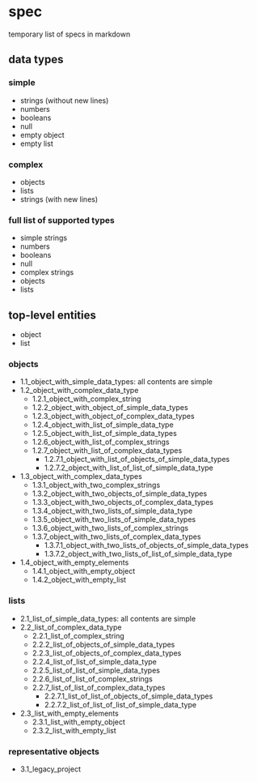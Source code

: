 # spec

temporary list of specs in markdown

## data types

### simple

- strings (without new lines)
- numbers
- booleans
- null
- empty object
- empty list

### complex

- objects
- lists
- strings (with new lines)

### full list of supported types

- simple strings
- numbers
- booleans
- null
- complex strings
- objects
- lists

## top-level entities

- object
- list

### objects

- 1.1_object_with_simple_data_types: all contents are simple
- 1.2_object_with_complex_data_type
  - 1.2.1_object_with_complex_string
  - 1.2.2_object_with_object_of_simple_data_types
  - 1.2.3_object_with_object_of_complex_data_types
  - 1.2.4_object_with_list_of_simple_data_type
  - 1.2.5_object_with_list_of_simple_data_types
  - 1.2.6_object_with_list_of_complex_strings
  - 1.2.7_object_with_list_of_complex_data_types
    - 1.2.7.1_object_with_list_of_objects_of_simple_data_types
    - 1.2.7.2_object_with_list_of_list_of_simple_data_type
- 1.3_object_with_complex_data_types
  - 1.3.1_object_with_two_complex_strings
  - 1.3.2_object_with_two_objects_of_simple_data_types
  - 1.3.3_object_with_two_objects_of_complex_data_types
  - 1.3.4_object_with_two_lists_of_simple_data_type
  - 1.3.5_object_with_two_lists_of_simple_data_types
  - 1.3.6_object_with_two_lists_of_complex_strings
  - 1.3.7_object_with_two_lists_of_complex_data_types
    - 1.3.7.1_object_with_two_lists_of_objects_of_simple_data_types
    - 1.3.7.2_object_with_two_lists_of_list_of_simple_data_type
- 1.4_object_with_empty_elements
  - 1.4.1_object_with_empty_object
  - 1.4.2_object_with_empty_list

### lists

- 2.1_list_of_simple_data_types: all contents are simple
- 2.2_list_of_complex_data_type
  - 2.2.1_list_of_complex_string
  - 2.2.2_list_of_objects_of_simple_data_types
  - 2.2.3_list_of_objects_of_complex_data_types
  - 2.2.4_list_of_list_of_simple_data_type
  - 2.2.5_list_of_list_of_simple_data_types
  - 2.2.6_list_of_list_of_complex_strings
  - 2.2.7_list_of_list_of_complex_data_types
    - 2.2.7.1_list_of_list_of_objects_of_simple_data_types
    - 2.2.7.2_list_of_list_of_list_of_simple_data_type
- 2.3_list_with_empty_elements
  - 2.3.1_list_with_empty_object
  - 2.3.2_list_with_empty_list

### representative objects

- 3.1_legacy_project
